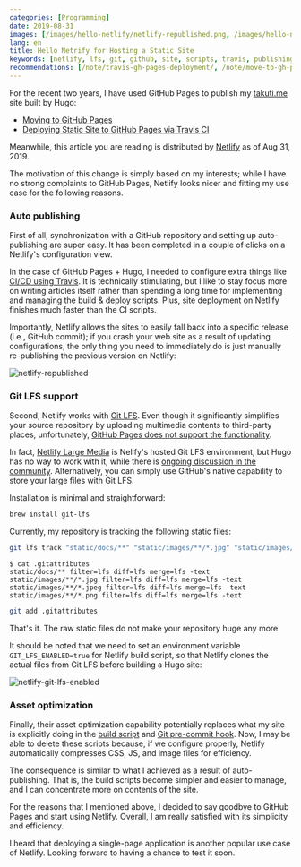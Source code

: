 ```yaml
---
categories: [Programming]
date: 2019-08-31
images: [/images/hello-netlify/netlify-republished.png, /images/hello-netlify/netlify-git-lfs-enabled.png]
lang: en
title: Hello Netrify for Hosting a Static Site
keywords: [netlify, lfs, git, github, site, scripts, travis, publishing, hugo, files]
recommendations: [/note/travis-gh-pages-deployment/, /note/move-to-gh-pages/, /note/hugo-markdown-and-mathjax/]
---
```


For the recent two years, I have used GitHub Pages to publish my [takuti.me](/) site built by Hugo:

- [Moving to GitHub Pages](/note/move-to-gh-pages)
- [Deploying Static Site to GitHub Pages via Travis CI](/note/travis-gh-pages-deployment)

Meanwhile, this article you are reading is distributed by [Netlify](https://netlify.com) as of Aug 31, 2019.

The motivation of this change is simply based on my interests; while I have no strong complaints to GitHub Pages, Netlify looks nicer and fitting my use case for the following reasons.

### Auto publishing

First of all, synchronization with a GitHub repository and setting up auto-publishing are super easy. It has been completed in a couple of clicks on a Netlify's configuration view.

In the case of GitHub Pages + Hugo, I needed to configure extra things like [CI/CD using Travis](/note/travis-gh-pages-deployment). It is technically stimulating, but I like to stay focus more on writing articles itself rather than spending a long time for implementing and managing the build & deploy scripts. Plus, site deployment on Netlify finishes much faster than the CI scripts.

Importantly, Netlify allows the sites to easily fall back into a specific release (i.e., GitHub commit); if you crash your web site as a result of updating configurations, the only thing you need to immediately do is just manually re-publishing the previous version on Netlify:

![netlify-republished](/images/hello-netlify/netlify-republished.png)

### Git LFS support

Second, Netlify works with [Git LFS](https://git-lfs.github.com). Even though it significantly simplifies your source repository by uploading multimedia contents to third-party places, unfortunately, [GitHub Pages does not support the functionality](https://github.com/git-lfs/git-lfs/issues/3498). 

In fact, [Netlify Large Media](https://www.netlify.com/docs/large-media/) is Nelify's hosted Git LFS environment, but Hugo has no way to work with it, while there is [ongoing discussion in the community](https://github.com/gohugoio/hugo/issues/5749). Alternatively, you can simply use GitHub's native capability to store your large files with Git LFS.

Installation is minimal and straightforward:

```sh
brew install git-lfs
```

Currently, my repository is tracking the following static files:

```sh
git lfs track "static/docs/**" "static/images/**/*.jpg" "static/images/**/*.jpeg" "static/images/**/*.png"
```

```
$ cat .gitattributes
static/docs/** filter=lfs diff=lfs merge=lfs -text
static/images/**/*.jpg filter=lfs diff=lfs merge=lfs -text
static/images/**/*.jpeg filter=lfs diff=lfs merge=lfs -text
static/images/**/*.png filter=lfs diff=lfs merge=lfs -text
```

```sh
git add .gitattributes
```

That's it. The raw static files do not make your repository huge any more.  

It should be noted that we need to set an environment variable `GIT_LFS_ENABLED=true` for Netlify build script, so that Netlify clones the actual files from Git LFS before building a Hugo site:

![netlify-git-lfs-enabled](/images/hello-netlify/netlify-git-lfs-enabled.png)

### Asset optimization

Finally, their asset optimization capability potentially replaces what my site is explicitly doing in the [build script](https://github.com/takuti/takuti.me/blob/a17154d08254e0d70056becff59f5507e711f814/gulpfile.js#L18) and [Git pre-commit hook](https://github.com/takuti/takuti.me/blob/535d3bc828c6deea280df826a4588edca364cbe4/scripts/imagemin.js). Now, I may be able to delete these scripts because, if we configure properly, Netlify automatically compresses CSS, JS, and image files for efficiency.

The consequence is similar to what I achieved as a result of auto-publishing. That is, the build scripts become simpler and easier to manage, and I can concentrate more on contents of the site.

For the reasons that I mentioned above, I decided to say goodbye to GitHub Pages and start using Netlify. Overall, I am really satisfied with its simplicity and efficiency. 

I heard that deploying a single-page application is another popular use case of Netlify. Looking forward to having a chance to test it soon.